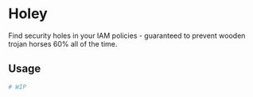 # Holey
Find security holes in your IAM policies - guaranteed to prevent wooden trojan horses 60% all of the time.

## Usage

```ruby
# WIP
```

